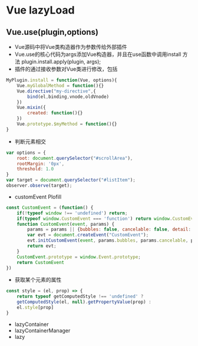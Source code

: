 # Vue lazyLoad 
## Vue.use(plugin,options)
- Vue源码中将Vue类构造器作为参数传给外部插件
- Vue.use的核心代码为args添加Vue构造器，并且在use函数中调用install 方法 plugin.install.apply(plugin, args);
- 插件的通过接收参数对Vue类进行修改，包括
```js
MyPlugin.install = function(Vue, options){
    Vue.myGlobalMethod = function(){}
    Vue.directive("my-directive",{
        bind(el,binding,vnode,oldVnode)
    })
    Vue.mixin({
        created: function(){}
    })
    Vue.prototype.$myMethod = function(){}
}
```

- 判断元素相交
```js
var options = {
    root: document.querySelector("#scrollArea"),
    rootMargin: '0px',
    threshold: 1.0
}
var target = document.querySelector("#listItem");
observer.observe(target);
```

- customEvent Plofill
```js
const CustomEvent = (function() {
    if(!typeof window !== 'undefined') return;
    if(typeof window.CustomEvent === 'function') return window.CustomEvent;
    function CustomEvent(event, params) {
        params = params || {bubbles: false, cancelable: false, detail: undefined}
        var evt = document.createEvent("CustomEvent");
        evt.initCustomEvent(event, params.bubbles, params.cancelable, params.detail);
        return evt;
    }
    CustomEvent.prototype = window.Event.prototype;
    return CustomEvent
})
```


- 获取某个元素的属性
```js
const style = (el, prop) => {
    return typeof getComputedStyle !== 'undefined' ?
    getComputedStyle(el, null).getPropertyValue(prop) :
    el.style[prop] 
}
```

- lazyContainer
- lazyContainerManager
- lazy